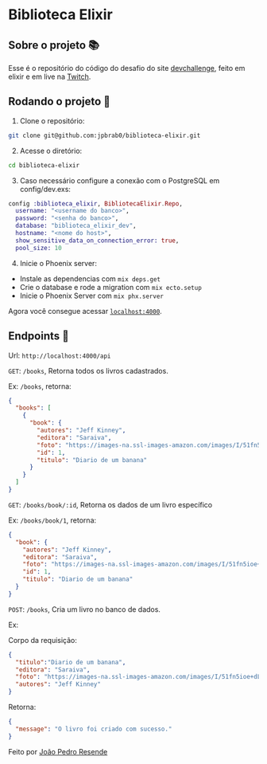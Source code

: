 # Biblioteca Elixir

## Sobre o projeto 📚

Esse é o repositório do código do desafio do site [devchallenge](https://www.devchallenge.com.br/challenges/5f0b43f5a5fec43156149043/details), feito em elixir e em live na [Twitch](https://twitch.tv/jpbrab0).

## Rodando o projeto 🚀

1. Clone o repositório:

```bash
git clone git@github.com:jpbrab0/biblioteca-elixir.git
```

2. Acesse o diretório:

```bash
cd biblioteca-elixir
```
3. Caso necessário configure a conexão com o PostgreSQL em config/dev.exs:
```elixir
config :biblioteca_elixir, BibliotecaElixir.Repo,
  username: "<username do banco>",
  password: "<senha do banco>",
  database: "biblioteca_elixir_dev",
  hostname: "<nome do host>",
  show_sensitive_data_on_connection_error: true,
  pool_size: 10
``` 

4. Inicie o Phoenix server:

  * Instale as dependencias com `mix deps.get`
  * Crie o database e rode a migration com `mix ecto.setup` 
  * Inicie o Phoenix Server com `mix phx.server`

  Agora você consegue acessar [`localhost:4000`](http://localhost:4000).

## Endpoints 📜

Url: `http://localhost:4000/api` 

`GET`: `/books`, Retorna todos os livros cadastrados.

Ex: `/books`, retorna:

```json
{
  "books": [
    {
      "book": {
        "autores": "Jeff Kinney",
        "editora": "Saraiva",
        "foto": "https://images-na.ssl-images-amazon.com/images/I/51fn5ioe+dL._SX337_BO1,204,203,200_.jpg",
        "id": 1,
        "titulo": "Diario de um banana"
      }
    }
  ]
}
```

`GET`: `/books/book/:id`, Retorna os dados de um livro específico

Ex: `/books/book/1`, retorna:

```json
{
  "book": {
    "autores": "Jeff Kinney",
    "editora": "Saraiva",
    "foto": "https://images-na.ssl-images-amazon.com/images/I/51fn5ioe+dL._SX337_BO1,204,203,200_.jpg",
    "id": 1,
    "titulo": "Diario de um banana"
  }
}
```

`POST`: `/books`, Cria um livro no banco de dados.

Ex:

Corpo da requisição:
```json
{
  "titulo":"Diario de um banana",
  "editora": "Saraiva",
  "foto": "https://images-na.ssl-images-amazon.com/images/I/51fn5ioe+dL._SX337_BO1,204,203,200_.jpg",
  "autores": "Jeff Kinney" 
}
```

Retorna:

```json
{
  "message": "O livro foi criado com sucesso."
}
```

Feito por [João Pedro Resende](https://jpres.dev)
